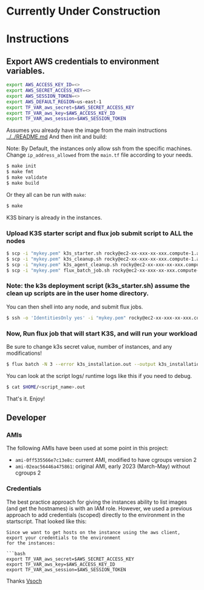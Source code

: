 # Currently Under Construction

# Instructions

## Export AWS credentials to environment variables.

```bash
export AWS_ACCESS_KEY_ID=<>
export AWS_SECRET_ACCESS_KEY=<>
export AWS_SESSION_TOKEN=<>
export AWS_DEFAULT_REGION=us-east-1
export TF_VAR_aws_secret=$AWS_SECRET_ACCESS_KEY 
export TF_VAR_aws_key=$AWS_ACCESS_KEY_ID 
export TF_VAR_aws_session=$AWS_SESSION_TOKEN 
```

Assumes you already have the image from the main instructions [../../README.md](README.md) 
And then init and build:

Note: By Default, the instances only allow ssh from the specific machines. Change `ip_address_allowed` from the `main.tf` file according to your needs. 

```bash
$ make init
$ make fmt
$ make validate
$ make build
```

Or they all can be run with `make`:

```bash
$ make
```
K3S binary is already in the instances.

### Upload K3S starter script and flux job submit script to ALL the nodes

```bash
$ scp -i "mykey.pem" k3s_starter.sh rocky@ec2-xx-xxx-xx-xxx.compute-1.amazonaws.com
$ scp -i "mykey.pem" k3s_cleanup.sh rocky@ec2-xx-xxx-xx-xxx.compute-1.amazonaws.com
$ scp -i "mykey.pem" k3s_agent_cleanup.sh rocky@ec2-xx-xxx-xx-xxx.compute-1.amazonaws.com
$ scp -i "mykey.pem" flux_batch_job.sh rocky@ec2-xx-xxx-xx-xxx.compute-1.amazonaws.com
```

### Note: the k3s deployment script (k3s_starter.sh) assume the clean up scripts are in the user home directory.

You can then shell into any node, and submit flux jobs.

```bash
$ ssh -o 'IdentitiesOnly yes' -i "mykey.pem" rocky@ec2-xx-xxx-xx-xxx.compute-1.amazonaws.com
```

### Now, Run flux job that will start K3S, and will run your workload
Be sure to change k3s secret value, number of instances, and any modifications!

```bash
$ flux batch -N 3 --error k3s_installation.out --output k3s_installation.out flux_batch_job.sh "k3s_secret_token"
```

You can look at the script logs/ runtime logs like this if you need to debug.
```bash
$ cat $HOME/<script_name>.out
```

That's it. Enjoy!

## Developer

### AMIs

The following AMIs have been used at some point in this project:

  - `ami-0ff535566e7c13e8c`: current AMI, modified to have cgroups version 2 
  - `ami-02eac56446a475861`: original AMI, early 2023 (March-May) without cgroups 2

### Credentials

The best practice approach for giving the instances ability to list images (and get the hostnames)
is with an IAM role. However, we used a previous approach to add credentials (scoped) directly to
the environment in the startscript. That looked like this:

```
Since we want to get hosts on the instance using the aws client, export your credentials to the environment
for the instances:

```bash
export TF_VAR_aws_secret=$AWS_SECRET_ACCESS_KEY 
export TF_VAR_aws_key=$AWS_ACCESS_KEY_ID 
export TF_VAR_aws_session=$AWS_SESSION_TOKEN 
```

Thanks [Vsoch](https://github.com/vsoch)
